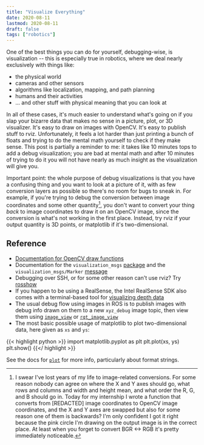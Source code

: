 ```yaml
---
title: "Visualize Everything"
date: 2020-08-11
lastmod: 2020-08-11
draft: false
tags: ["robotics"]
---
```


One of the best things you can do for yourself, debugging-wise, is visualization -- this is especially true in robotics, where we deal nearly exclusively with things like:

* the physical world
* cameras and other sensors
* algorithms like localization, mapping, and path planning
* humans and their activities
* ... and other stuff with physical meaning that you can look at

In all of these cases, it's much easier to understand what's going on if you slap your bizarre data that makes no sense in a picture, plot, or 3D visualizer.  It's easy to draw on images with OpenCV.  It's easy to publish stuff to rviz.  Unfortunately, it feels a lot harder than just printing a bunch of floats and trying to do the mental math yourself to check if they make sense.  This post is partially a reminder to me: it takes like 10 minutes tops to add a debug visualization; you are bad at mental math and after 10 minutes of trying to do it you will not have nearly as much insight as the visualization will give you.

Important point: the whole purpose of debug visualizations is that you have a confusing thing and you want to look at a picture of it, with as few conversion layers as possible so there's no room for bugs to sneak in.  For example, if you're trying to debug the conversion between image coordinates and some other quantity[^1], you don't want to convert your thing _back_ to image coordinates to draw it on an OpenCV image, since the conversion is what's not working in the first place.  Instead, try rviz if your output quantity is 3D points, or matplotlib if it's two-dimensional.

## Reference

* [Documentation for OpenCV draw functions](https://docs.opencv.org/2.4/modules/core/doc/drawing_functions.html )
* Documentation for the `visualization_msgs` [package](http://wiki.ros.org/visualization_msgs ) and the `visualization_msgs/Marker` [message](http://docs.ros.org/api/visualization_msgs/html/msg/Marker.html )
* Debugging over SSH, or for some other reason can't use rviz?  Try [rosshow](https://github.com/dheera/rosshow )
* If you happen to be using a RealSense, the Intel RealSense SDK also comes with a terminal-based tool for [visualizing depth data](https://dev.intelrealsense.com/docs/rs-depth )
* The usual debug flow using images in ROS is to publish images with debug info drawn on them to a new `xyz_debug` image topic, then view them using [`image_view`](https://wiki.ros.org/image_view ) or [`rqt_image_view`](http://wiki.ros.org/rqt_image_view )
* The most basic possible usage of matplotlib to plot two-dimensional data, here given as `xs` and `ys`:

{{< highlight python >}}
import matplotlib.pyplot as plt
plt.plot(xs, ys)
plt.show()
{{</ highlight >}}

See the docs for [`plot`](https://matplotlib.org/3.2.1/api/_as_gen/matplotlib.pyplot.plot.html#matplotlib.pyplot.plot ) for more info, particularly about format strings.

[^1]: I swear I've lost years of my life to image-related conversions.  For some reason nobody can agree on where the X and Y axes should go, what rows and columns and width and height mean, and what order the R, G, and B should go in.  Today for my internship I wrote a function that converts from [REDACTED] image coordinates to OpenCV image coordinates, and the X and Y axes are swapped but also for some reason one of them is backwards?  I'm only confident I got it right because the pink circle I'm drawing on the output image is in the correct place.  At least when you forget to convert BGR <-> RGB it's pretty immediately noticeable.

